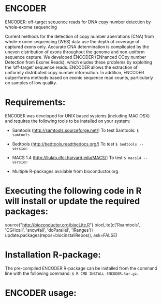 ENCODER
=======

ENCODER: off-target sequence reads for DNA copy number detection by whole-exome sequencing

Current methods for the detection of copy number aberrations (CNA) from whole-exome sequencing (WES) data use the depth of coverage of captured exons only. Accurate CNA determination is complicated by the uneven distribution of exons throughout the genome and non-uniform sequence capture. We developed ENCODER (ENhanced COpy number Detection from Exome Reads), which eludes these problems by exploiting the ‘off-target’ sequence reads. ENCODER allows the extraction of uniformly distributed copy number information. In addition, ENCODER outperforms methods based on exonic sequence read counts, particularly on samples of low quality.


# Requirements:

ENCODER was developed for UNIX based systems (including MAC OSX) and requires the following tools to be installed on your system: 

- Samtools (http://samtools.sourceforge.net/)
To test Samtools: `$ samtools`

- Bedtools (http://bedtools.readthedocs.org/)
To test `$ bedtools --version`

- MACS 1.4 (http://liulab.dfci.harvard.edu/MACS/)
To test `$ macs14 --version`

- Multiple R-packages available from bioconductor.org

# Executing the following code in R will install or update the required packages: 
source("http://bioconductor.org/biocLite.R")
biocLite(c('Rsamtools', 'CGHcall', 'snowfall', 'doParallel', 'IRanges'))
update.packages(repos=biocinstallRepos(), ask=FALSE)


# Installation R-package:

The pre-compiled ENCODER R-package can be installed from the command line with the following command: `$ R CMD INSTALL ENCODER.tar.gz`. 



# ENCODER usage:







